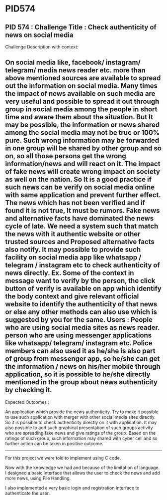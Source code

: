 # PID574

PID 574 : Challenge Title : Check authenticity of news on social media
----------------------------------------------------------------------
Challenge Description with context:

On social media like, facebook/ instagram/ telegram/ media news reader etc. more than above mentioned sources are available to spread out the information on social media. Many times the impact of news available on such media are very useful and possible to spread it out
through group in social media among the people in short time and aware them about the situation. But It may be possible, the information or news shared among the social media may not be true
or 100% pure. Such wrong information may be forwarded in one group will be shared by other group and so on, so all those persons get the wrong information/news and will react on it. The impact of fake news will create wrong impact on society as well on the nation. So It is a good practice if such news can be verify on social media online with same application and prevent further effect.
The news which has not been verified and if found it is not true, It must be rumors. Fake news and alternative facts have dominated the news cycle of late. We need a system such that match the news with it authentic website or other trusted sources and Proposed alternative facts also notify. It may possible to provide such facility on social media app like whatsapp / telegram / instagram etc to check authenticity of news directly. Ex. Some of the context in message want to verify by the person, the click button of verify is available on app which identify the body context and give relevant official website to identify the authenticity of that news or else any other methods can also use which is suggested by you for the same. Users : People who are using social media sites as news reader. person who are using messenger applications like whatsapp/ telegram/ instagram etc. Police members can also used it as he/she is also part of group from messenger app, so he/she can get the information / news on his/her mobile through application, so it is possible to he/she directly mentioned in the group about news authenticity by checking it. 
----------------------------------------------------------------------
Expected Outcomes :

 An application which provide the news authenticity. Try to make it possible to use such application with merger with other social media sites directly. So it is possible to check authenticity directly on it with application. It may also possible to add such graphical presentation of such groups activity who are spreading fake news and give ratings of the group. Based on the ratings of such group, such information may shared with cyber cell and so further action can be taken in positive outcome.

----------------------------------------------------------------------

For this project we were told to implement using C code. 

Now with the knowledge we had and because of the limitation of language. 
I designed a basic interface that allows the user to check the news and add more news, using File Handling.

I also implemented a very basic login and registration Interface to authenticate the user.
